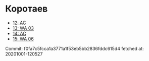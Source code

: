 # Коротаев
- [12: AC](12.md)
- [13: WA 03](13.md)
- [14: AC](14.md)
- [15: WA 06](15.md)

Commit: f0fa7c5fcca1a3771a1f53eb5bb2836fddc615d4
 fetched at: 20201001-120527

